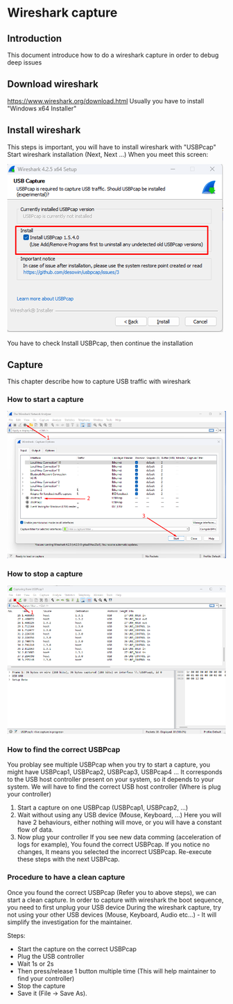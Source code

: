 # Wireshark capture

## Introduction
This document introduce how to do a wireshark capture in order to debug deep issues

## Download wireshark

https://www.wireshark.org/download.html
Usually you have to install "Windows x64 Installer"

## Install wireshark

This steps is important, you will have to install wireshark with "USBPcap"
Start wireshark installation (Next, Next ...)
When you meet this screen:

![wireshark_install](img/wireshark_install.png)

You have to check Install USBPcap, then continue the installation

## Capture
This chapter describe how to capture USB traffic with wireshark

### How to start a capture
![wireshark_start](img/wireshark_start.png)

### How to stop a capture
![wireshark_stop](img/wireshark_stop.png)

### How to find the correct USBPcap
You problay see multiple USBPcap when you try to start a capture, you might have USBPcap1, USBPcap2, USBPcap3, USBPcap4 ...
It corresponds to the USB host controller present on your system, so it depends to your system.
We will have to find the correct USB host controller (Where is plug your controller)

1. Start a capture on one USBPcap (USBPcap1, USBPcap2, ...)
2. Wait without using any USB device (Mouse, Keyboard, ...)
Here you will have 2 behaviours, either nothing will move, or you will have a constant flow of data.
3. Now plug your controller
  If you see new data comming (acceleration of logs for example), You found the correct USBPcap. 
  If you notice no changes, It means you selected the incorrect USBPcap. Re-execute these steps with the next USBPcap.

### Procedure to have a clean capture
Once you found the correct USBPcap (Refer you to above steps), we can start a clean capture.
In order to capture with wireshark the boot sequence, you need to first unplug your USB device
During the wireshark capture, try not using your other USB devices (Mouse, Keyboard, Audio etc...) - It will simplify the investigation for the maintainer.

Steps:
 - Start the capture on the correct USBPcap
 - Plug the USB controller
 - Wait 1s or 2s
 - Then press/release 1 button multiple time (This will help maintainer to find your controller)
 - Stop the capture
 - Save it (File -> Save As).